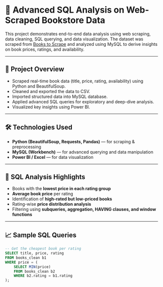# 📘 Advanced SQL Analysis on Web-Scraped Bookstore Data

This project demonstrates end-to-end data analysis using web scraping, data cleaning, SQL querying, and data visualization. The dataset was scraped from [Books to Scrape](http://books.toscrape.com/) and analyzed using MySQL to derive insights on book prices, ratings, and availability.

---

## 📌 Project Overview

- Scraped real-time book data (title, price, rating, availability) using Python and BeautifulSoup.
- Cleaned and exported the data to CSV.
- Imported structured data into MySQL database.
- Applied advanced SQL queries for exploratory and deep-dive analysis.
- Visualized key insights using Power BI.

---

## 🛠️ Technologies Used

- **Python (BeautifulSoup, Requests, Pandas)** — for scraping & preprocessing
- **MySQL (Workbench)** — for advanced querying and data manipulation
- **Power BI / Excel** — for data visualization

---

## 🧠 SQL Analysis Highlights

- Books with the **lowest price in each rating group**
- **Average book price** per rating
- Identification of **high-rated but low-priced books**
- Rating-wise **price distribution analysis**
- Filtering using **subqueries, aggregation, HAVING clauses, and window functions**

---

## 📈 Sample SQL Queries

```sql
-- Get the cheapest book per rating
SELECT title, price, rating
FROM books_clean b1
WHERE price = (
    SELECT MIN(price)
    FROM books_clean b2
    WHERE b2.rating = b1.rating
);

